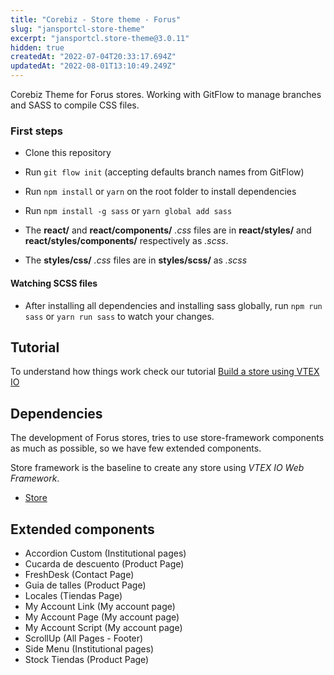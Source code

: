 ```yaml
---
title: "Corebiz - Store theme - Forus"
slug: "jansportcl-store-theme"
excerpt: "jansportcl.store-theme@3.0.11"
hidden: true
createdAt: "2022-07-04T20:33:17.694Z"
updatedAt: "2022-08-01T13:10:49.249Z"
---
```

Corebiz Theme for Forus stores.
Working with GitFlow to manage branches and SASS to compile CSS files.

### First steps
- Clone this repository
- Run ```git flow init``` (accepting defaults branch names from GitFlow)
- Run ```npm install``` or ```yarn``` on the root folder to install dependencies
- Run ```npm install -g sass``` or ```yarn global add sass```

- The **react/** and **react/components/** *.css* files are in **react/styles/** and **react/styles/components/** respectively as *.scss*.
- The **styles/css/** *.css* files are in **styles/scss/** as *.scss*

#### Watching SCSS files
- After installing all dependencies and installing sass globally, run ```npm run sass``` or ```yarn run sass``` to watch your changes.

## Tutorial
To understand how things work check our tutorial [Build a store using VTEX IO](https://vtex.io/docs/getting-started/build-stores-with-vtex-io/1)

## Dependencies
The development of Forus stores, tries to use store-framework components as much as possible, so we have few extended components.

Store framework is the baseline to create any store using _VTEX IO Web Framework_.
- [Store](https://github.com/vtex-apps/store/blob/master/README.md)

## Extended components
- Accordion Custom (Institutional pages)
- Cucarda de descuento (Product Page)
- FreshDesk (Contact Page)
- Guia de talles (Product Page)
- Locales (Tiendas Page)
- My Account Link (My account page)
- My Account Page (My account page)
- My Account Script (My account page)
- ScrollUp (All Pages - Footer)
- Side Menu (Institutional pages)
- Stock Tiendas (Product Page)